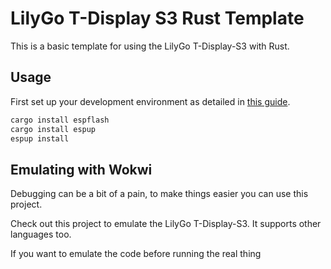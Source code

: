 # LilyGo T-Display S3 Rust Template

This is a basic template for using the LilyGo T-Display-S3 with Rust. 

## Usage

First set up your development environment as detailed in [this guide](https://esp32.implrust.com/dev-env.html). 

```powershell
cargo install espflash
cargo install espup
espup install
```

## Emulating with Wokwi

Debugging can be a bit of a pain, to make things easier you can use this project.

Check out this project to emulate the LilyGo T-Display-S3. It supports other languages too.

If you want to emulate the code before running the real thing